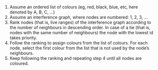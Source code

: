 1. Assume an ordered list of colours (eg, red, black, blue, etc, here denoted by A, B, C, …)
2. Assume an interference graph, where nodes are numbered: 1, 2, 3, …
3. Rank nodes (that is, live ranges) of the interference graph according to the number of
neighbours in descending order. In case of a tie (that is, nodes with the same number of
neighbours) the node with the lowest id takes priority.
4. Follow the ranking to assign colours from the list of colours. For each node, select the first
colour from the list that is not used by the node’s neighbours.
5. Keep following the ranking and repeating step 4 until all nodes are coloured.